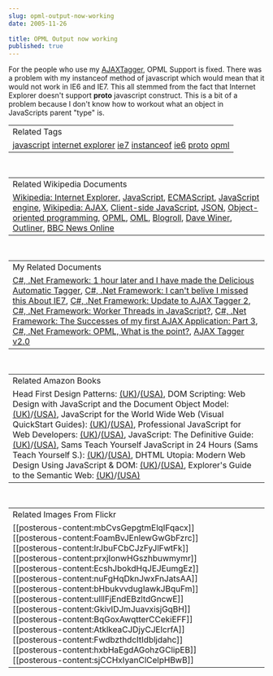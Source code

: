 ```yaml
---
slug: opml-output-now-working
date: 2005-11-26
 
title: OPML Output now working
published: true
---
```

For the people who use my <a href="http://www.kinlan.co.uk/AjaxExperiments/AjaxTag2">AJAXTagger</a>, OPML Support is fixed. There was a problem with my instanceof method of javascript which would mean that it would not work in IE6 and IE7. This all stemmed from the fact that Internet Explorer doesn't support __proto__ javascript construct. This is a bit of a problem because I don't know how to workout what an object in JavaScripts parent "type" is.<p /><table class="TechnoratiHead TagHeader">
<tr><td>Related Tags</td></tr>
<tr class="Technorati"><td>
<a href="https://paul.kinlan.me/tags/javascript" class="Tag" rel="tag">javascript</a> <a href="https://paul.kinlan.me/tags/internet%20explorer" class="Tag" rel="tag">internet explorer</a> <a href="https://paul.kinlan.me/tags/ie7" class="Tag" rel="tag">ie7</a> <a href="https://paul.kinlan.me/tags/instanceof" class="Tag" rel="tag">instanceof</a> <a href="https://paul.kinlan.me/tags/ie6" class="Tag" rel="tag">ie6</a> <a href="https://paul.kinlan.me/tags/proto" class="Tag" rel="tag">proto</a> <a href="https://paul.kinlan.me/tags/opml" class="Tag" rel="tag">opml</a>
</td></tr>
</table><br /><table class="TechnoratiHead TagHeader">
<tr><td>Related Wikipedia Documents</td></tr>
<tr class="Technorati"><td>
<a href="http://en.wikipedia.org/wiki/Internet_Explorer" class="Tag" rel="tag">Wikipedia: Internet Explorer</a>, <a href="http://en.wikipedia.org/wiki/JavaScript" class="Tag" rel="tag">JavaScript</a>, <a href="http://en.wikipedia.org/wiki/ECMAScript" class="Tag" rel="tag">ECMAScript</a>, <a href="http://en.wikipedia.org/wiki/JavaScript_engine" class="Tag" rel="tag">JavaScript engine</a>, <a href="http://en.wikipedia.org/wiki/AJAX" class="Tag" rel="tag">Wikipedia: AJAX</a>, <a href="http://en.wikipedia.org/wiki/Client-side_JavaScript" class="Tag" rel="tag">Client-side JavaScript</a>, <a href="http://en.wikipedia.org/wiki/JSON" class="Tag" rel="tag">JSON</a>, <a href="http://en.wikipedia.org/wiki/Object-oriented" class="Tag" rel="tag">Object-oriented programming</a>, <a href="http://en.wikipedia.org/wiki/OPML" class="Tag" rel="tag">OPML</a>, <a href="http://en.wikipedia.org/wiki/OML" class="Tag" rel="tag">OML</a>, <a href="http://en.wikipedia.org/wiki/Blogroll" class="Tag" rel="tag">Blogroll</a>, <a href="http://en.wikipedia.org/wiki/Dave_Winer" class="Tag" rel="tag">Dave Winer</a>, <a href="http://en.wikipedia.org/wiki/Outliner" class="Tag" rel="tag">Outliner</a>, <a href="http://en.wikipedia.org/wiki/BBC_News_Online" class="Tag" rel="tag">BBC News Online</a>
</td></tr>
</table><br /><table class="TechnoratiHead TagHeader">
<tr><td>My Related Documents</td></tr>
<tr class="Technorati"><td>
<a href="http://www.kinlan.co.uk/2005/10/1-hour-later-and-i-have-made-delicious.html" class="Tag" rel="tag">C#, .Net Framework: 1 hour later and I have made the Delicious Automatic Tagger</a>, <a href="http://www.kinlan.co.uk/2005/09/i-cant-belive-i-missed-this-about-ie7.html" class="Tag" rel="tag">C#, .Net Framework: I can't belive I missed this About IE7</a>, <a href="http://www.kinlan.co.uk/2005/09/update-to-ajax-tagger-2.html" class="Tag" rel="tag">C#, .Net Framework: Update to AJAX Tagger 2</a>, <a href="http://www.kinlan.co.uk/2005/09/worker-threads-in-javascript.html" class="Tag" rel="tag">C#, .Net Framework: Worker Threads in JavaScript?</a>, <a href="http://www.kinlan.co.uk/2005/08/successes-of-my-first-ajax-application_15.html" class="Tag" rel="tag">C#, .Net Framework: The Successes of my first AJAX Application: Part 3</a>, <a href="http://www.kinlan.co.uk/2005/08/opml-what-is-point.html" class="Tag" rel="tag">C#, .Net Framework: OPML, What is the point?</a>, <a href="http://www.kinlan.co.uk/AjaxExperiments/AjaxTag2" class="Tag" rel="tag">AJAX Tagger v2.0</a>
</td></tr>
</table><br /><table class="TechnoratiHead TagHeader">
<tr><td>Related Amazon Books</td></tr>
<tr class="Technorati"><td>Head First Design Patterns: <a href="http://www.amazon.co.uk/exec/obidos/redirect?tag=cnetfra-21%26link_code=xm2%26camp=2025%26creative=165953%26path=http://www.amazon.co.uk/gp/redirect.html%253fASIN=0596007124%2526tag=cnetfra-21%2526lcode=xm2%2526cID=2025%2526ccmID=165953%2526location=/o/ASIN/0596007124%25253FSubscriptionId=0CM2PVF6VAHJQKW5G782" class="Tag" rel="tag">(UK)</a>/<a href="http://www.amazon.com/exec/obidos/redirect?tag=cnetfra-20%26link_code=xm2%26camp=2025%26creative=165953%26path=http://www.amazon.com/gp/redirect.html%253fASIN=0596007124%2526tag=cnetfra-20%2526lcode=xm2%2526cID=2025%2526ccmID=165953%2526location=/o/ASIN/0596007124%25253FSubscriptionId=0CM2PVF6VAHJQKW5G782" class="Tag" rel="tag">(USA)</a>, DOM Scripting: Web Design with JavaScript and the Document Object Model: <a href="http://www.amazon.co.uk/exec/obidos/redirect?tag=cnetfra-21%26link_code=xm2%26camp=2025%26creative=165953%26path=http://www.amazon.co.uk/gp/redirect.html%253fASIN=1590595335%2526tag=cnetfra-21%2526lcode=xm2%2526cID=2025%2526ccmID=165953%2526location=/o/ASIN/1590595335%25253FSubscriptionId=0CM2PVF6VAHJQKW5G782" class="Tag" rel="tag">(UK)</a>/<a href="http://www.amazon.com/exec/obidos/redirect?tag=cnetfra-20%26link_code=xm2%26camp=2025%26creative=165953%26path=http://www.amazon.com/gp/redirect.html%253fASIN=1590595335%2526tag=cnetfra-20%2526lcode=xm2%2526cID=2025%2526ccmID=165953%2526location=/o/ASIN/1590595335%25253FSubscriptionId=0CM2PVF6VAHJQKW5G782" class="Tag" rel="tag">(USA)</a>, JavaScript for the World Wide Web (Visual QuickStart Guides): <a href="http://www.amazon.co.uk/exec/obidos/redirect?tag=cnetfra-21%26link_code=xm2%26camp=2025%26creative=165953%26path=http://www.amazon.co.uk/gp/redirect.html%253fASIN=032119439X%2526tag=cnetfra-21%2526lcode=xm2%2526cID=2025%2526ccmID=165953%2526location=/o/ASIN/032119439X%25253FSubscriptionId=0CM2PVF6VAHJQKW5G782" class="Tag" rel="tag">(UK)</a>/<a href="http://www.amazon.com/exec/obidos/redirect?tag=cnetfra-20%26link_code=xm2%26camp=2025%26creative=165953%26path=http://www.amazon.com/gp/redirect.html%253fASIN=032119439X%2526tag=cnetfra-20%2526lcode=xm2%2526cID=2025%2526ccmID=165953%2526location=/o/ASIN/032119439X%25253FSubscriptionId=0CM2PVF6VAHJQKW5G782" class="Tag" rel="tag">(USA)</a>, Professional JavaScript for Web Developers: <a href="http://www.amazon.co.uk/exec/obidos/redirect?tag=cnetfra-21%26link_code=xm2%26camp=2025%26creative=165953%26path=http://www.amazon.co.uk/gp/redirect.html%253fASIN=0764579088%2526tag=cnetfra-21%2526lcode=xm2%2526cID=2025%2526ccmID=165953%2526location=/o/ASIN/0764579088%25253FSubscriptionId=0CM2PVF6VAHJQKW5G782" class="Tag" rel="tag">(UK)</a>/<a href="http://www.amazon.com/exec/obidos/redirect?tag=cnetfra-20%26link_code=xm2%26camp=2025%26creative=165953%26path=http://www.amazon.com/gp/redirect.html%253fASIN=0764579088%2526tag=cnetfra-20%2526lcode=xm2%2526cID=2025%2526ccmID=165953%2526location=/o/ASIN/0764579088%25253FSubscriptionId=0CM2PVF6VAHJQKW5G782" class="Tag" rel="tag">(USA)</a>, JavaScript: The Definitive Guide: <a href="http://www.amazon.co.uk/exec/obidos/redirect?tag=cnetfra-21%26link_code=xm2%26camp=2025%26creative=165953%26path=http://www.amazon.co.uk/gp/redirect.html%253fASIN=0596000480%2526tag=cnetfra-21%2526lcode=xm2%2526cID=2025%2526ccmID=165953%2526location=/o/ASIN/0596000480%25253FSubscriptionId=0CM2PVF6VAHJQKW5G782" class="Tag" rel="tag">(UK)</a>/<a href="http://www.amazon.com/exec/obidos/redirect?tag=cnetfra-20%26link_code=xm2%26camp=2025%26creative=165953%26path=http://www.amazon.com/gp/redirect.html%253fASIN=0596000480%2526tag=cnetfra-20%2526lcode=xm2%2526cID=2025%2526ccmID=165953%2526location=/o/ASIN/0596000480%25253FSubscriptionId=0CM2PVF6VAHJQKW5G782" class="Tag" rel="tag">(USA)</a>, Sams Teach Yourself JavaScript in 24 Hours (Sams Teach Yourself S.): <a href="http://www.amazon.co.uk/exec/obidos/redirect?tag=cnetfra-21%26link_code=xm2%26camp=2025%26creative=165953%26path=http://www.amazon.co.uk/gp/redirect.html%253fASIN=0672324067%2526tag=cnetfra-21%2526lcode=xm2%2526cID=2025%2526ccmID=165953%2526location=/o/ASIN/0672324067%25253FSubscriptionId=0CM2PVF6VAHJQKW5G782" class="Tag" rel="tag">(UK)</a>/<a href="http://www.amazon.com/exec/obidos/redirect?tag=cnetfra-20%26link_code=xm2%26camp=2025%26creative=165953%26path=http://www.amazon.com/gp/redirect.html%253fASIN=0672324067%2526tag=cnetfra-20%2526lcode=xm2%2526cID=2025%2526ccmID=165953%2526location=/o/ASIN/0672324067%25253FSubscriptionId=0CM2PVF6VAHJQKW5G782" class="Tag" rel="tag">(USA)</a>, DHTML Utopia: Modern Web Design Using JavaScript &amp; DOM: <a href="http://www.amazon.co.uk/exec/obidos/redirect?tag=cnetfra-21%26link_code=xm2%26camp=2025%26creative=165953%26path=http://www.amazon.co.uk/gp/redirect.html%253fASIN=0957921896%2526tag=cnetfra-21%2526lcode=xm2%2526cID=2025%2526ccmID=165953%2526location=/o/ASIN/0957921896%25253FSubscriptionId=0CM2PVF6VAHJQKW5G782" class="Tag" rel="tag">(UK)</a>/<a href="http://www.amazon.com/exec/obidos/redirect?tag=cnetfra-20%26link_code=xm2%26camp=2025%26creative=165953%26path=http://www.amazon.com/gp/redirect.html%253fASIN=0957921896%2526tag=cnetfra-20%2526lcode=xm2%2526cID=2025%2526ccmID=165953%2526location=/o/ASIN/0957921896%25253FSubscriptionId=0CM2PVF6VAHJQKW5G782" class="Tag" rel="tag">(USA)</a>, Explorer's Guide to the Semantic Web: <a href="http://www.amazon.co.uk/exec/obidos/redirect?tag=cnetfra-21%26link_code=xm2%26camp=2025%26creative=165953%26path=http://www.amazon.co.uk/gp/redirect.html%253fASIN=1932394206%2526tag=cnetfra-21%2526lcode=xm2%2526cID=2025%2526ccmID=165953%2526location=/o/ASIN/1932394206%25253FSubscriptionId=0CM2PVF6VAHJQKW5G782" class="Tag" rel="tag">(UK)</a>/<a href="http://www.amazon.com/exec/obidos/redirect?tag=cnetfra-20%26link_code=xm2%26camp=2025%26creative=165953%26path=http://www.amazon.com/gp/redirect.html%253fASIN=1932394206%2526tag=cnetfra-20%2526lcode=xm2%2526cID=2025%2526ccmID=165953%2526location=/o/ASIN/1932394206%25253FSubscriptionId=0CM2PVF6VAHJQKW5G782" class="Tag" rel="tag">(USA)</a>
</td></tr>
</table><br /><table class="TechnoratiHead TagHeader">
<tr><td>Related Images From Flickr</td></tr>
<tr class="Technorati"><td>
<span style="FLOAT: left;">[[posterous-content:mbCvsGepgtmElqIFqacx]]</span><span style="FLOAT: left;">[[posterous-content:FoamBvJEnlewGwGbFzrc]]</span><span style="FLOAT: left;">[[posterous-content:IrJbuFCbCJzFyJlFwtFk]]</span><span style="FLOAT: left;">[[posterous-content:prxjIonwHGszhbuwmymr]]</span><span style="FLOAT: left;">[[posterous-content:EcshJbokdHqJEJEumgEz]]</span><span style="FLOAT: left;">[[posterous-content:nuFgHqDknJwxFnJatsAA]]</span><span style="FLOAT: left;">[[posterous-content:bHbukvvdugIawkJBquFm]]</span><span style="FLOAT: left;">[[posterous-content:uIllFjEndEBzltdGncwE]]</span><span style="FLOAT: left;">[[posterous-content:GkivIDJmJuavxisjGqBH]]</span><span style="FLOAT: left;">[[posterous-content:BqGoxAwqtterCCekiEFF]]</span><span style="FLOAT: left;">[[posterous-content:AtklkeaCJDjyCJElcrfA]]</span><span style="FLOAT: left;">[[posterous-content:FwdbzthdcItIdbljdahc]]</span><span style="FLOAT: left;">[[posterous-content:hxbHaEgdAGohzGClipEB]]</span><span style="FLOAT: left;">[[posterous-content:sjCCHxIyanClCelpHBwB]]</span>
</td></tr>
</table>

